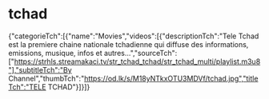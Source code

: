 # tchad
{"categorieTch":[{"name":"Movies","videos":[{"descriptionTch":"Tele Tchad est la premiere chaine nationale tchadienne qui diffuse des informations, emissions, musique, infos et autres...","sourceTch":["https://strhls.streamakaci.tv/str_tchad_tchad/str_tchad_multi/playlist.m3u8"],"subtitleTch":"By Channel","thumbTch":"https://od.lk/s/M18yNTkxOTU3MDVf/tchad.jpg","titleTch":"TELE TCHAD"}]}]}

